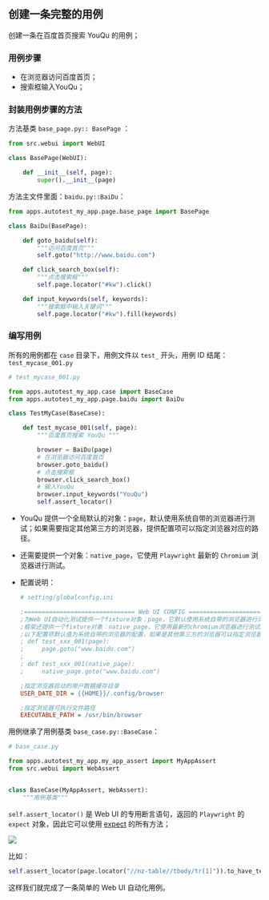 ## 创建一条完整的用例

创建一条在百度首页搜索 YouQu 的用例；

### 用例步骤

- 在浏览器访问百度首页；
- 搜索框输入YouQu；

### 封装用例步骤的方法

方法基类 `base_page.py:: BasePage` ：

```python
from src.webui import WebUI

class BasePage(WebUI):

    def __init__(self, page):
        super().__init__(page)
```

方法主文件里面：`baidu.py::BaiDu`：

```python
from apps.autotest_my_app.page.base_page import BasePage

class BaiDu(BasePage):

    def goto_baidu(self):
        """访问百度首页"""
        self.goto("http://www.baidu.com")

    def click_search_box(self):
        """点击搜索框"""
        self.page.locator("#kw").click()

    def input_keywords(self, keywords):
        """搜索框中输入关键词"""
        self.page.locator("#kw").fill(keywords)  
```

### 编写用例

所有的用例都在 `case` 目录下，用例文件以 `test_` 开头，用例 ID 结尾：`test_mycase_001.py`

```python
# test_mycase_001.py

from apps.autotest_my_app.case import BaseCase
from apps.autotest_my_app.page.baidu import BaiDu

class TestMyCase(BaseCase):

    def test_mycase_001(self, page):
        """百度首页搜索 YouQu """

        browser = BaiDu(page)
        # 在浏览器访问百度首页
        browser.goto_baidu()
        # 点击搜索框
        browser.click_search_box()
        # 输入YouQu
        browser.input_keywords("YouQu")
        self.assert_locator()
```

- YouQu 提供一个全局默认的对象：`page`，默认使用系统自带的浏览器进行测试；如果需要指定其他第三方的浏览器，提供配置项可以指定浏览器对应的路径。

- 还需要提供一个对象：`native_page`，它使用 `Playwright` 最新的 `Chromium` 浏览器进行测试。

- 配置说明：

  ```ini
  # setting/globalconfig.ini
  
  ;=============================== Web UI CONFIG ===================================
  ;为Web UI自动化测试提供一个fixture对象：page，它默认使用系统自带的浏览器进行测试。
  ;框架还提供一个fixture对象：native_page，它使用最新的chromium浏览器进行测试。
  ;以下配置项默认值为系统自带的浏览器的配置，如果是其他第三方的浏览器可以指定浏览器对应的路径。
  ; def test_xxx_001(page):
  ;     page.goto("www.baidu.com")
  ;
  ; def test_xxx_001(native_page):
  ;     native_page.goto("www.baidu.com")
  
  ;指定浏览器启动的用户数据缓存目录
  USER_DATE_DIR = {{HOME}}/.config/browser
  
  ;指定浏览器可执行文件路径
  EXECUTABLE_PATH = /usr/bin/browser
  ```

用例继承了用例基类 `base_case.py::BaseCase`：

```python
# base_case.py

from apps.autotest_my_app.my_app_assert import MyAppAssert
from src.webui import WebAssert


class BaseCase(MyAppAssert, WebAssert):
    """用例基类"""
```

`self.assert_locator()` 是 Web UI 的专用断言语句，返回的 `Playwright` 的 `expect` 对象，因此它可以使用 [expect](https://playwright.dev/python/docs/test-assertions) 的所有方法；

![](/实践/WebUI自动化/web_assert.png)

比如：

```python
self.assert_locator(page.locator("//nz-table//tbody/tr[1]")).to_have_text("xxx")
```

这样我们就完成了一条简单的 Web UI 自动化用例。
